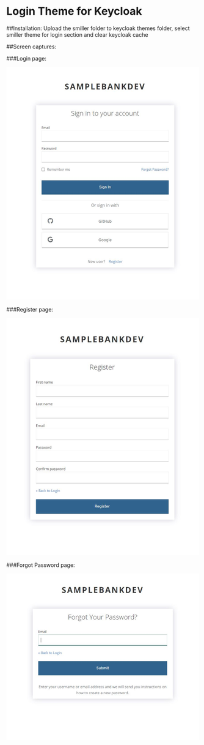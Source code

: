 # Login Theme for Keycloak
##Installation:
Upload the smiller folder to keycloak themes folder, select smiller theme for login section and clear keycloak cache

##Screen captures:

###Login page:

![Keycloak Login screen theme](https://github.com/bigsteve/keycloak-login-theme/blob/main/smiller/login/resources/screen-capture/signin-screen.jpg?raw=true)

###Register page:

![Keycloak register screen theme](https://github.com/bigsteve/keycloak-login-theme/blob/main/smiller/login/resources/screen-capture/register-screen.jpg?raw=true)

###Forgot Password page:

![Keycloak forgot password screen theme](https://github.com/bigsteve/keycloak-login-theme/blob/main/smiller/login/resources/screen-capture/forgot-password-screen.jpg?raw=true)
